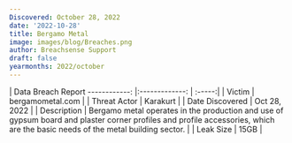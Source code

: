 ```yaml
---
Discovered: October 28, 2022
date: '2022-10-28'
title: Bergamo Metal
image: images/blog/Breaches.png
author: Breachsense Support
draft: false
yearmonths: 2022/october
---
```



| Data Breach Report
------------:     |:-------------:    | :-----:|
| Victim      | bergamometal.com      | 
| Threat Actor      | Karakurt      | 
| Date Discovered      | Oct 28, 2022      | 
| Description      | Bergamo metal operates in the production and use of gypsum board and plaster corner profiles and profile accessories, which are the basic needs of the metal building sector.      | 
| Leak Size      | 15GB      | 

